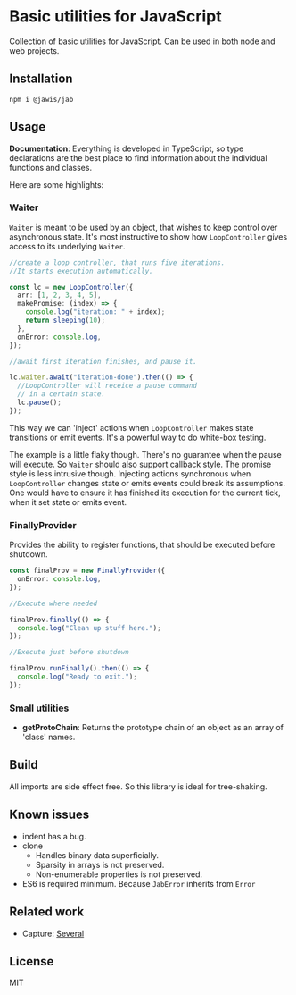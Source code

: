 # Basic utilities for JavaScript

Collection of basic utilities for JavaScript. Can be used in both node and web
projects.

## Installation

```
npm i @jawis/jab
```

## Usage

**Documentation**: Everything is developed in TypeScript, so type declarations
are the best place to find information about the individual functions and
classes.

Here are some highlights:

### Waiter

`Waiter` is meant to be used by an object, that wishes to keep control over
asynchronous state. It's most instructive to show how `LoopController` gives
access to its underlying `Waiter`.

```ts
//create a loop controller, that runs five iterations.
//It starts execution automatically.

const lc = new LoopController({
  arr: [1, 2, 3, 4, 5],
  makePromise: (index) => {
    console.log("iteration: " + index);
    return sleeping(10);
  },
  onError: console.log,
});

//await first iteration finishes, and pause it.

lc.waiter.await("iteration-done").then(() => {
  //LoopController will receice a pause command
  // in a certain state.
  lc.pause();
});
```

This way we can 'inject' actions when `LoopController` makes state transitions
or emit events. It's a powerful way to do white-box testing.

The example is a little flaky though. There's no guarantee when the pause will
execute. So `Waiter` should also support callback style. The promise style is
less intrusive though. Injecting actions synchronous when `LoopController`
changes state or emits events could break its assumptions. One would have to
ensure it has finished its execution for the current tick, when it set state or
emits event.

### FinallyProvider

Provides the ability to register functions, that should be executed before
shutdown.

```ts
const finalProv = new FinallyProvider({
  onError: console.log,
});

//Execute where needed

finalProv.finally(() => {
  console.log("Clean up stuff here.");
});

//Execute just before shutdown

finalProv.runFinally().then(() => {
  console.log("Ready to exit.");
});
```

### Small utilities

- **getProtoChain**: Returns the prototype chain of an object as an array of
  'class' names.

## Build

All imports are side effect free. So this library is ideal for tree-shaking.

## Known issues

- indent has a bug.
- clone
  - Handles binary data superficially.
  - Sparsity in arrays is not preserved.
  - Non-enumerable properties is not preserved.
- ES6 is required minimum. Because `JabError` inherits from `Error`

## Related work

- Capture:
  [Several](https://npmtrends.com/@stdlib/utils-native-class-vs-arson-vs-error-to-json-vs-lave-vs-serialize-error-vs-serialize-javascript-vs-uneval)

## License

MIT
